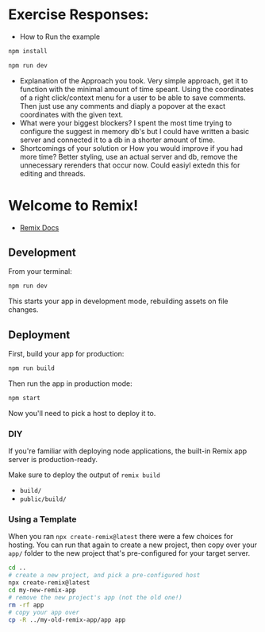 # Exercise Responses:

- How to Run the example

```sh
npm install
```

```sh
npm run dev
```

- Explanation of the Approach you took.
Very simple approach, get it to function with the minimal amount of time speant. Using the coordinates of a right click/context menu for a user to be able to save comments. Then just use any comments and diaply a popover at the exact coordinates with the given text.
- What were your biggest blockers?
I spent the most time trying to configure the suggest in memory db's but I could have written a basic server and connected it to a db in a shorter amount of time. 
- Shortcomings of your solution or How you would improve if you had more time?
Better styling, use an actual server and db, remove the unnecessary rerenders that occur now. Could easiyl extedn this for editing and threads.

# Welcome to Remix!

- [Remix Docs](https://remix.run/docs)

## Development

From your terminal:

```sh
npm run dev
```

This starts your app in development mode, rebuilding assets on file changes.

## Deployment

First, build your app for production:

```sh
npm run build
```

Then run the app in production mode:

```sh
npm start
```

Now you'll need to pick a host to deploy it to.

### DIY

If you're familiar with deploying node applications, the built-in Remix app server is production-ready.

Make sure to deploy the output of `remix build`

- `build/`
- `public/build/`

### Using a Template

When you ran `npx create-remix@latest` there were a few choices for hosting. You can run that again to create a new project, then copy over your `app/` folder to the new project that's pre-configured for your target server.

```sh
cd ..
# create a new project, and pick a pre-configured host
npx create-remix@latest
cd my-new-remix-app
# remove the new project's app (not the old one!)
rm -rf app
# copy your app over
cp -R ../my-old-remix-app/app app
```
